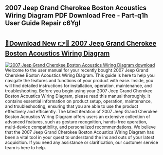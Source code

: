 ## 2007 Jeep Grand Cherokee Boston Acoustics Wiring Diagram PDF Download Free - Part-q1h User Guide Repair c6YgI

# <h2><a href="http://dfqw5nq.blite.top/?on=2007+Jeep+Grand+Cherokee+Boston+Acoustics+Wiring+Diagram">🔗Download New 👉🔴 2007 Jeep Grand Cherokee Boston Acoustics Wiring Diagram</a></h2>

[![2007 Jeep Grand Cherokee Boston Acoustics Wiring Diagram download](https://i.imgur.com/lujVjoI.png)](http://dfqw5nq.blite.top/?on=2007+Jeep+Grand+Cherokee+Boston+Acoustics+Wiring+Diagram)
Welcome to the user manual for your recently bought 2007 Jeep Grand Cherokee Boston Acoustics Wiring Diagram. This guide is here to help you navigate the features and functions of your product with ease. Inside, you will find detailed instructions for installation, operation, maintenance, and troubleshooting. Before you begin using your 2007 Jeep Grand Cherokee Boston Acoustics Wiring Diagram, please read this manual thoroughly. It contains essential information on product setup, operation, maintenance, and troubleshooting, ensuring that you are able to use the product effectively and efficiently. The latest iteration of 2007 Jeep Grand Cherokee Boston Acoustics Wiring Diagram offers users an extensive collection of advanced features, such as gesture recognition, hands-free operation, multi-device compatibility, and personalized recommendations. We believe that the 2007 Jeep Grand Cherokee Boston Acoustics Wiring Diagram has been a vital tool in your quest to understand the ins and outs of your latest acquisition. If you need any assistance or clarification, our customer service team is here to help.
